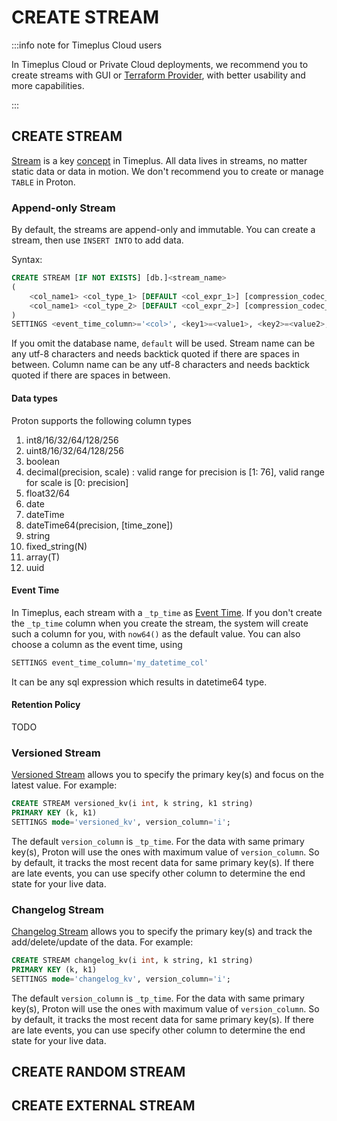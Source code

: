 # CREATE STREAM

:::info note for Timeplus Cloud users

In Timeplus Cloud or Private Cloud deployments, we recommend you to create streams with GUI or [Terraform Provider](terraform), with better usability and more capabilities.

:::

## CREATE STREAM

[Stream](working-with-streams) is a key [concept](concepts) in Timeplus. All data lives in streams, no matter static data or data in motion. We don't recommend you to create or manage `TABLE` in Proton.

### Append-only Stream

By default, the streams are append-only and immutable. You can create a stream, then use `INSERT INTO` to add data.

Syntax:

```sql
CREATE STREAM [IF NOT EXISTS] [db.]<stream_name>
(
    <col_name1> <col_type_1> [DEFAULT <col_expr_1>] [compression_codec_1],
    <col_name1> <col_type_2> [DEFAULT <col_expr_2>] [compression_codec_2]
)
SETTINGS <event_time_column>='<col>', <key1>=<value1>, <key2>=<value2>, ...
```

If you omit the database name, `default` will be used. Stream name can be any utf-8 characters and needs backtick quoted if there are spaces in between. Column name can be any utf-8 characters and needs backtick quoted if there are spaces in between.

#### Data types

Proton supports the following column types

1. int8/16/32/64/128/256
2. uint8/16/32/64/128/256
3. boolean
4. decimal(precision, scale) : valid range for precision is [1: 76], valid range for scale is [0: precision]
5. float32/64
6. date
7. dateTime
8. dateTime64(precision, [time_zone])
9. string
10. fixed_string(N)
11. array(T)
12. uuid

#### Event Time

In Timeplus, each stream with a `_tp_time` as [Event Time](eventtime). If you don't create the `_tp_time` column when you create the stream, the system will create such a column for you, with `now64()` as the default value. You can also choose a column as the event time, using

```sql
SETTINGS event_time_column='my_datetime_col'
```

 It can be any sql expression which results in datetime64 type.

#### Retention Policy

TODO

### Versioned Stream

[Versioned Stream](versioned-stream) allows you to specify the primary key(s) and focus on the latest value. For example:

```sql
CREATE STREAM versioned_kv(i int, k string, k1 string) 
PRIMARY KEY (k, k1) 
SETTINGS mode='versioned_kv', version_column='i';
```

The default `version_column` is `_tp_time`. For the data with same primary key(s), Proton will use the ones with maximum value of  `version_column`. So by default, it tracks the most recent data for same primary key(s). If there are late events, you can use specify other column to determine the end state for your live data. 

### Changelog Stream

[Changelog Stream](changelog-stream) allows you to specify the primary key(s) and track the add/delete/update of the data. For example:

```sql
CREATE STREAM changelog_kv(i int, k string, k1 string) 
PRIMARY KEY (k, k1) 
SETTINGS mode='changelog_kv', version_column='i';
```

The default `version_column` is `_tp_time`. For the data with same primary key(s), Proton will use the ones with maximum value of  `version_column`. So by default, it tracks the most recent data for same primary key(s). If there are late events, you can use specify other column to determine the end state for your live data. 

## CREATE RANDOM STREAM

## CREATE EXTERNAL STREAM